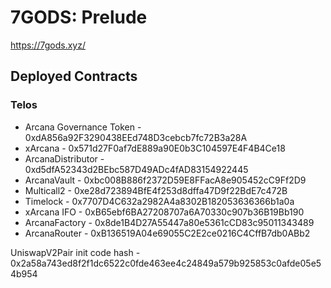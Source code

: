 # 7GODS: Prelude


https://7gods.xyz/

## Deployed Contracts

### Telos 


- Arcana Governance Token - 0xdA856a92F3290438EEd748D3cebcb7fc72B3a28A
- xArcana - 0x571d27F0af7dE889a90E0b3C104597E4F4B4Ce18
- ArcanaDistributor - 0xd5dfA52343d2BEbc587D49ADc4fAD83154922445
- ArcanaVault  - 0xbc008B886f2372D59E8FFacA8e905452cC9Ff2D9
- Multicall2 - 0xe28d723894BfE4f253d8dffa47D9f22BdE7c472B
- Timelock - 0x7707D4C632a2982A4a8302B182053636366b1a0a
- xArcana IFO -  0xB65ebf6BA27208707a6A70330c907b36B19Bb190
- ArcanaFactory - 0x8de1B4D27A55447a80e5361cCD83c95011343489
- ArcanaRouter - 0xB136519A04e69055C2E2ce0216C4CffB7db0ABb2

UniswapV2Pair init code hash - 0x2a58a743ed8f2f1dc6522c0fde463ee4c24849a579b925853c0afde05e54b954
